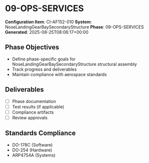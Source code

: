 # 09-OPS-SERVICES

**Configuration Item**: CI-AF152-010
**System**: NoseLandingGearBaySecondaryStructure
**Phase**: 09-OPS-SERVICES
**Generated**: 2025-08-25T08:06:17+00:00

## Phase Objectives
- Define phase-specific goals for NoseLandingGearBaySecondaryStructure structural assembly
- Track progress and deliverables
- Maintain compliance with aerospace standards

## Deliverables
- [ ] Phase documentation
- [ ] Test results (if applicable)
- [ ] Compliance artifacts
- [ ] Review approvals

## Standards Compliance
- DO-178C (Software)
- DO-254 (Hardware)
- ARP4754A (Systems)

